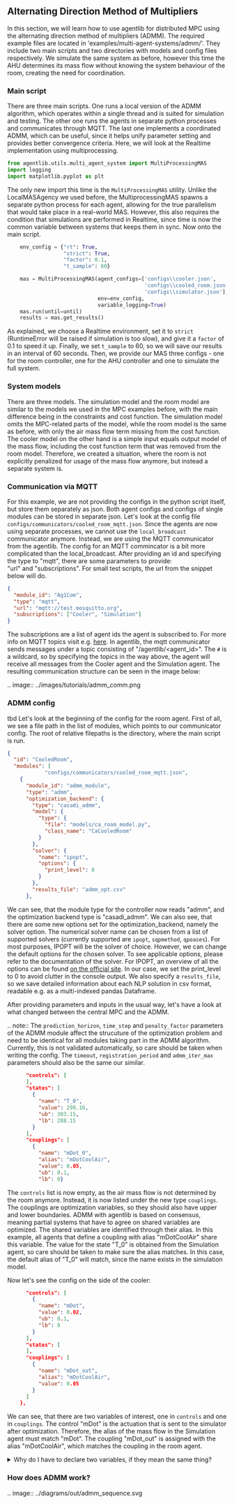 Alternating Direction Method of Multipliers
-------------------------------------------

In this section, we will learn how to use agentlib for distributed MPC using 
the alternating direction method of multipliers (ADMM). The required example 
files are located in 'examples/multi-agent-systems/admm/'. They include two 
main scripts and two directories with models and config files respectively. 
We simulate the same system as before, however this time the AHU determines 
its mass flow without knowing the system behaviour of the room, creating the 
need for coordination.

### Main script
There are three main scripts. One runs a local version of the ADMM algorithm, which 
operates within a single thread and is suited for simulation and testing. The other 
one runs the agents in separate python processes and communicates through MQTT.
The last one implements a coordinated ADMM, which can be useful, since it helps 
unify parameter setting and provides better convergence criteria.
Here, we will look at the Realtime implementation using multiprocessing.

````python
from agentlib.utils.multi_agent_system import MultiProcessingMAS
import logging
import matplotlib.pyplot as plt
````
The only new import this time is the 
``MultiProcessingMAS`` utility. Unlike the LocalMASAgency we used before, 
the MultiprocessingMAS spawns a separate python process for each agent, 
allowing 
for the true parallelism that would take place in a real-world MAS. However, 
this also requires the condition that simulations are performed in Realtime, 
since time is now the common variable between systems that keeps them in sync.
Now onto the main script.
````python
    env_config = {"rt": True,
                  "strict": True,
                  "factor": 0.1,
                  "t_sample": 60}

    mas = MultiProcessingMAS(agent_configs=['configs\\cooler.json',
                                            'configs\\cooled_room.json',
                                            'configs\\simulator.json'],
                             env=env_config,
                             variable_logging=True)
    mas.run(until=until)
    results = mas.get_results()
````
As explained, we choose a Realtime environment, set it to ``strict`` 
(RuntimeError will be raised if simulation is too slow), and give it a 
``factor`` of 0.1 to speed it up. Finally, we set ``t_sample`` to 60, so we 
will save our results in an interval of 60 seconds. Then, we provide our MAS 
three configs - one for the room controller, one for the AHU controller and 
one to simulate the full system.

### System models
There are three models. The simulation model and the room model are similar to 
the models we used in the MPC examples before, with the main difference 
being in the constraints and cost function. The simulation model omits the 
MPC-related parts of the model, while the room model is the same as before, 
with only the air mass flow term missing from the cost function. The cooler 
model on the other hand is a simple input equals output model of the mass 
flow, including the cost function term that was removed from the room model. 
Therefore, we created a situation, where the room is not explicitly 
penalized for usage of the mass flow anymore, but instead a separate system is.

### Communication via MQTT
For this example, we are not providing the configs in the python script 
itself, but store them separately as json. Both agent configs and configs of 
single modules can be stored in separate json. Let's look at the config file 
``configs/communicators/cooled_room_mqtt.json``.
Since the agents are now using separate processes, we cannot use the 
``local_broadcast`` communicator anymore. Instead, we are using the MQTT 
communicator from the agentlib. The config for an MQTT commincator is a bit 
more complicated than the local_broadcast. After providing 
an id and specifying the type to "mqtt", there are some parameters to provide:\
"url" and "subscriptions". For small test scripts, the url from the snippet 
below will do.

````json
{
  "module_id": "Ag1Com",
  "type": "mqtt",
  "url": "mqtt://test.mosquitto.org",
  "subscriptions": ["Cooler", "Simulation"]
}
````
The subscriptions are a list of agent ids the agent is subscribed to. For more info 
on MQTT topics visit e.g. 
[here](https://www.hivemq.com/blog/mqtt-essentials-part-5-mqtt-topics-best-practices/).
In agentlib, the mqtt communicator sends messages under a topic consisting of 
"/agentlib/<agent_id>". The ``#`` is a wildcard, so by specifying the topics 
in the way above, the agent will receive all messages from the Cooler agent 
and the Simulation agent. The resulting communication structure can be seen 
in the image below:

.. image::  ../images/tutorials/admm_comm.png


### ADMM config
tbd
Let's look at the beginning of the config for the room agent. First of all, 
we see a file path in the list of modules, which points to our communicator 
config. The root of relative filepaths is the directory, where the main 
script is run. 
````json
{
  "id": "CooledRoom",
  "modules": [
            "configs/communicators/cooled_room_mqtt.json",
    {
      "module_id": "admm_module",
      "type": "admm",
      "optimization_backend": {
        "type": "casadi_admm",
        "model": {
          "type": {
            "file": "models/ca_room_model.py",
            "class_name": "CaCooledRoom"
          }
        },
        "solver": {
          "name": "ipopt",
          "options": {
            "print_level": 0
          }
        },
        "results_file": "admm_opt.csv"
      },
````
We can see, that the module type for the controller now reads "admm", and the 
optimization backend type is "casadi_admm". We can also see, that there are 
some new options set for the optimization_backend, namely the solver option. 
The numerical solver name can be chosen from a list of supported solvers 
(currently supported are ``ipopt``, ``sqpmethod``, ``qpoases``). For most purposes,
IPOPT will be the solver of choice. However, we can change the default 
options for the chosen solver. To see applicable options, please refer to 
the documentation of the solver. For IPOPT, an overview of all the options 
can be found [on the official site](https://coin-or.github.io/Ipopt/OPTIONS.html).
In our 
case, we set the print_level to 0 to avoid clutter in the console output.
We also specify a ``results_file``, so we save detailed information about each 
NLP solution in csv format, readable e.g. as a multi-indexed pandas 
Dataframe. 

After providing parameters and inputs in the usual way, let's 
have a look at what changed between the central MPC and the ADMM.

.. note::
    The ``prediction_horizon``, ``time_step`` and ``penalty_factor`` parameters of 
    the ADMM module affect the strucuture of the optimization problem and 
    need to be identical for all modules taking part in the ADMM algorithm. 
    Currently, this is not validated automatically, so care should be taken when
    writing the config. The ``timeout``, ``registration_period`` and 
    ``admm_iter_max`` parameters should also be the same our similar.

````json
      "controls": [
      ],
      "states": [
        {
          "name": "T_0",
          "value": 298.16,
          "ub": 303.15,
          "lb": 288.15
        }
      ],
      "couplings": [
        {
          "name": "mDot_0",
          "alias": "mDotCoolAir",
          "value": 0.05,
          "ub": 0.1,
          "lb": 0}
````
The ``controls`` list is now empty, as the air mass flow is not determined by 
the room anymore. Instead, it is now listed under the new type ``couplings``. 
The couplings are optimization variables, so they should also have upper and 
lower boundaries. ADMM with agentlib is based on consensus, meaning partial 
systems that have to agree on shared variables are optimized. The shared 
variables are identified through their alias. In this 
example, all agents that define a coupling with alias "mDotCoolAir" share 
this variable. The value for the state "T_0" is obtained from the Simulation 
agent, so care should be taken to make sure the alias matches. In this case, 
the default alias of "T_0" will match, since the name exists in the 
simulation model.

Now let's see the config on the side of the cooler:
````json
      "controls": [
        {
          "name": "mDot",
          "value": 0.02,
          "ub": 0.1,
          "lb": 0
        }
      ],
      "states": [
      ],
      "couplings": [
        {
          "name": "mDot_out",
          "alias": "mDotCoolAir",
          "value": 0.05
        }
      ]
    },
````
We can see, that there are two variables of interest, one in ``controls`` and 
one in ``couplings``. The control "mDot" is the actuation that is sent to the 
simulator after optimization. Therefore, the alias of the mass flow in the 
Simulation agent must match "mDot". The coupling "mDot_out" is assigned with 
the alias "mDotCoolAir", which matches the coupling in the room agent.

<details>
    <summary>
    Why do I have to declare two variables, if they mean the same thing?
</summary>
<blockquote>
Because the models follow the FMU standard, where variables are divided 
between inputs, outputs, locals/states and parameters. In this case, our 
cooler model takes a mass flow as an input ("mDot" in this case) and 
produces the same mass flow as an output to other systems ("mDot_out" in 
this case). In a more complex setting, the cooler might have an internal PID 
controller to set the mass flow to its correct value. In that case, "mDot" 
would be setpoint of the mass flow, and "mDot_out" would be the actual mass 
flow.
</blockquote>
</details>

### How does ADMM work?
.. image::  ../diagrams/out/admm_sequence.svg